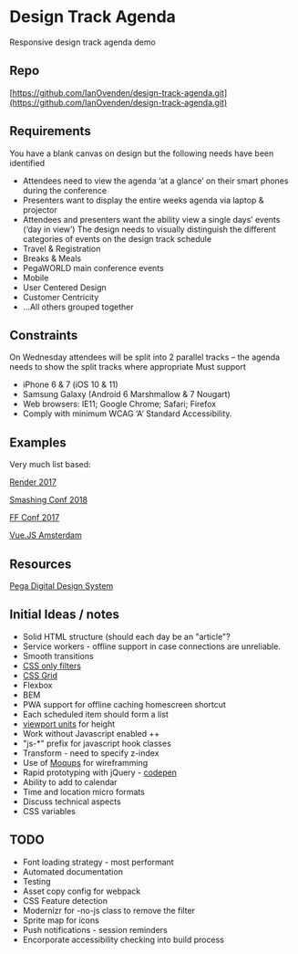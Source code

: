 # Design Track Agenda
Responsive design track agenda demo

## Repo
[https://github.com/IanOvenden/design-track-agenda.git](https://github.com/IanOvenden/design-track-agenda.git)

## Requirements

You have a blank canvas on design but the following needs have been identified
- Attendees need to view the agenda ‘at a glance’ on their smart phones during the conference
- Presenters want to display the entire weeks agenda via laptop & projector
- Attendees and presenters want the ability view a single days’ events (‘day in view’)
The design needs to visually distinguish the different categories of events on the design track schedule
- Travel & Registration
- Breaks & Meals
- PegaWORLD main conference events
- Mobile
- User Centered Design
- Customer Centricity
- …All others grouped together

## Constraints

On Wednesday attendees will be split into 2 parallel tracks – the agenda needs to show the split tracks where appropriate
Must support
- iPhone 6 & 7 (iOS 10 & 11)
- Samsung Galaxy (Android 6 Marshmallow & 7 Nougart)
- Web browsers: IE11; Google Chrome; Safari; Firefox
- Comply with minimum WCAG ‘A’ Standard Accessibility.

## Examples

Very much list based:

[Render 2017](https://2017.render-conf.com/schedule)

[Smashing Conf 2018](https://smashingconf.com/schedule/day:thursday)

[FF Conf 2017](https://2017.ffconf.org/sessions)

[Vue.JS Amsterdam](https://www.frontenddeveloperlove.com/vuejsamsterdam/schedule)

## Resources

[Pega Digital Design System](https://patterns-dev.pega.com/)

## Initial Ideas / notes

- Solid HTML structure (should each day be an "article"?
- Service workers - offline support in case connections are unreliable.
- Smooth transitions
- [CSS only filters](https://csswizardry.com/2016/10/pure-css-content-filter/)
- [CSS Grid](https://caniuse.com/#feat=css-grid)
- Flexbox
- BEM
- PWA support for offline caching homescreen shortcut
- Each scheduled item should form a list
- [viewport units](https://caniuse.com/#feat=viewport-units) for height
- Work without Javascript enabled ++
- "js-*" prefix for javascript hook classes
- Transform - need to specify z-index
- Use of [Moqups](https://app.moqups.com/iovenden/NF5q9N8spb/edit/page/ae80896a8) for wireframming
- Rapid prototyping with jQuery - [codepen](https://codepen.io/ianovenden/pen/NXvQgr)
- Ability to add to calendar
- Time and location micro formats
- Discuss technical aspects
- CSS variables

## TODO

- Font loading strategy - most performant
- Automated documentation
- Testing
- Asset copy config for webpack
- CSS Feature detection
- Modernizr for -no-js class to remove the filter
- Sprite map for icons
- Push notifications - session reminders
- Encorporate accessibility checking into build process